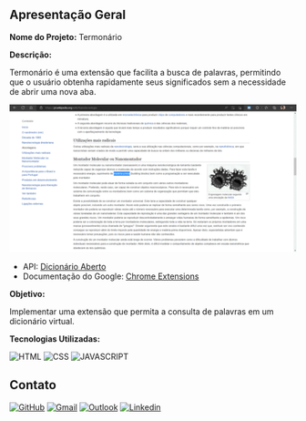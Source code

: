 ## Apresentação Geral

**Nome do Projeto:** Termonário

**Descrição:**

Termonário é uma extensão que facilita a busca de palavras, permitindo que o usuário obtenha rapidamente seus significados sem a necessidade de abrir uma nova aba.

![demo](./source/images/termonario.gif)

- API: [Dicionário Aberto](https://api.dicionario-aberto.net/index.html)
- Documentação do Google: [Chrome Extensions](https://developer.chrome.com/docs/extensions/get-started?hl=pt-br)

**Objetivo:**

Implementar uma extensão que permita a consulta de palavras em um dicionário virtual.

**Tecnologias Utilizadas:**

![HTML](https://img.shields.io/badge/HTML5-E34F26?style=for-the-badge&logo=html5&logoColor=white)
![CSS](https://img.shields.io/badge/CSS3-1572B6?style=for-the-badge&logo=css3&logoColor=white)
![JAVASCRIPT](https://img.shields.io/badge/JavaScript-323330?style=for-the-badge&logo=javascript&logoColor=F7DF1E)

## Contato

[![GitHub](https://img.shields.io/badge/GitHub-100000?style=for-the-badge&logo=github&logoColor=white)](https://github.com/edssaac)
[![Gmail](https://img.shields.io/badge/Gmail-D14836?style=for-the-badge&logo=gmail&logoColor=white)](mailto:edssaac@gmail.com)
[![Outlook](https://img.shields.io/badge/Outlook-0078D4?style=for-the-badge&logo=microsoft-outlook&logoColor=white)](mailto:edssaac@outlook.com)
[![Linkedin](https://img.shields.io/badge/LinkedIn-black.svg?style=for-the-badge&logo=linkedin&color=informational)](https://www.linkedin.com/in/edssaac/)
